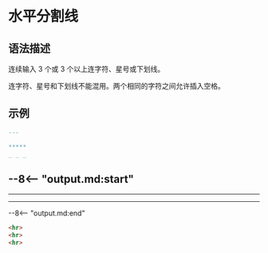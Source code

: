 # 水平分割线

## 语法描述

连续输入 3 个或 3 个以上连字符、星号或下划线。

连字符、星号和下划线不能混用。两个相同的字符之间允许插入空格。

## 示例

```markdown
---

*****
_ _ _
```

--8<-- "output.md:start"
---

*****
_ _ _
--8<-- "output.md:end"

```html
<hr>
<hr>
<hr>
```

